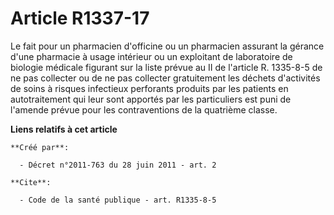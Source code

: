 # Article R1337-17

Le fait pour un pharmacien d'officine ou un pharmacien assurant la gérance d'une pharmacie à usage intérieur ou un exploitant
de laboratoire de biologie médicale figurant sur la liste prévue au II de l'article R. 1335-8-5 de ne pas collecter ou de ne
pas collecter gratuitement les déchets d'activités de soins à risques infectieux perforants produits par les patients en
autotraitement qui leur sont apportés par les particuliers est puni de l'amende prévue pour les contraventions de la
quatrième classe.

**Liens relatifs à cet article**

	**Créé par**:

	  - Décret n°2011-763 du 28 juin 2011 - art. 2

	**Cite**:

	  - Code de la santé publique - art. R1335-8-5
